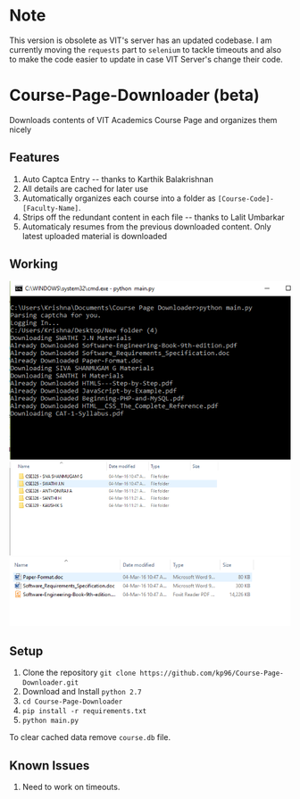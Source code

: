 # Note
This version is obsolete as VIT's server has an updated codebase. I am currently moving the `requests` part to `selenium` to tackle timeouts and also to make the code easier to update in case VIT Server's change their code. 

# Course-Page-Downloader (beta)
Downloads contents of VIT Academics Course Page and organizes them nicely

## Features
1. Auto Captca Entry -- thanks to Karthik Balakrishnan
2. All details are cached for later use
3. Automatically organizes each course into a folder as `[Course-Code]-[Faculty-Name]`.
4. Strips off the redundant content in each file -- thanks to Lalit Umbarkar
5. Automaticaly resumes from the previous downloaded content. Only latest uploaded material is downloaded

## Working
![cmd-prompt](https://raw.githubusercontent.com/kp96/Course-Page-Downloader/master/screenshots/cmd.PNG?token=AIj1ZtvibbI1CwGPtnB3Y9aCx9Nr7s9Fks5W4l3dwA%3D%3D)
![directories](https://raw.githubusercontent.com/kp96/Course-Page-Downloader/master/screenshots/direct.PNG?token=AIj1Zm0-faKz3OYlNB4rrjPrr5e6Ue7Rks5W4l5cwA%3D%3D)
![files](https://raw.githubusercontent.com/kp96/Course-Page-Downloader/master/screenshots/contents.PNG?token=AIj1Zhms694lA94W-3HvrjPzupm6egdgks5W4l52wA%3D%3D)

## Setup
1. Clone the repository `git clone https://github.com/kp96/Course-Page-Downloader.git`
2. Download and Install `python 2.7`
3. `cd Course-Page-Downloader`
4. `pip install -r requirements.txt`
5. `python main.py`

To clear cached data remove `course.db` file.

## Known Issues
1. Need to work on timeouts.
